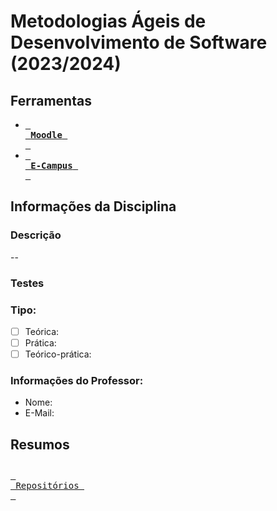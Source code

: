 # Metodologias Ágeis de Desenvolvimento de Software (2023/2024)
## Ferramentas
- [<kbd> <br> **Moodle** <br> </kbd>](https://moodle.maieutica.pt/course/view.php?id=18705)
- [<kbd> <br> **E-Campus** <br> </kbd>](https://e-campus.ismai.pt/004358/AnoLectivo/2023/Curso_31003/1_Ano/6C1146/default.aspx)
## Informações da Disciplina
### Descrição 
--
### Testes
### Tipo: 
- [ ] Teórica: 
- [ ] Prática: 
- [ ] Teórico-prática: 
### Informações do Professor:
- Nome: 
- E-Mail: 
## Resumos

## 
[<kbd> <br> Repositórios <br> </kbd>](https://github.com/orgs/FaculdadeLicenciatura/repositories)
